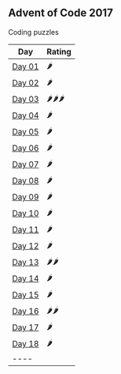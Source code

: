 ## Advent of Code 2017

Coding puzzles

| Day | Rating |
|-----|--------|
| [Day 01](http://adventofcode.com/2017/day/01) | 🌶 |
| [Day 02](http://adventofcode.com/2017/day/02) | 🌶 |
| [Day 03](http://adventofcode.com/2017/day/03) | 🌶🌶🌶 |
| [Day 04](http://adventofcode.com/2017/day/04) | 🌶 |
| [Day 05](http://adventofcode.com/2017/day/05) | 🌶 |
| [Day 06](http://adventofcode.com/2017/day/06) | 🌶 |
| [Day 07](http://adventofcode.com/2017/day/07) | 🌶 |
| [Day 08](http://adventofcode.com/2017/day/08) | 🌶 |
| [Day 09](http://adventofcode.com/2017/day/09) | 🌶 |
| [Day 10](http://adventofcode.com/2017/day/10) | 🌶 |
| [Day 11](http://adventofcode.com/2017/day/12) | 🌶 |
| [Day 12](http://adventofcode.com/2017/day/12) | 🌶 |
| [Day 13](http://adventofcode.com/2017/day/13) | 🌶🌶 |
| [Day 14](http://adventofcode.com/2017/day/14) | 🌶 |
| [Day 15](http://adventofcode.com/2017/day/15) | 🌶 |
| [Day 16](http://adventofcode.com/2017/day/16) | 🌶🌶 |
| [Day 17](http://adventofcode.com/2017/day/17) | 🌶 |
| [Day 18](http://adventofcode.com/2017/day/18) | 🌶 |
| ---- |

